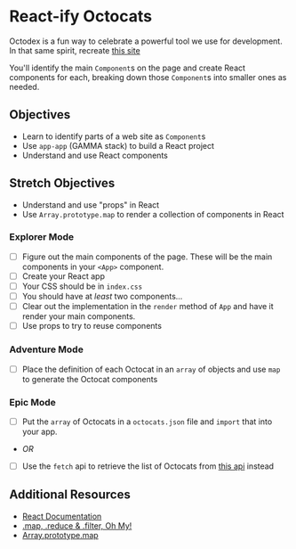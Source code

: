 # React-ify Octocats

Octodex is a fun way to celebrate a powerful tool we use for development. In that same spirit, recreate [this site](https://octodex.github.com/)

You'll identify the main `Component`s on the page and create React components for each, breaking down those `Component`s into smaller ones as needed.

## Objectives

- Learn to identify parts of a web site as `Component`s
- Use `app-app` (GAMMA stack) to build a React project
- Understand and use React components

## Stretch Objectives

- Understand and use "props" in React
- Use `Array.prototype.map` to render a collection of components in React

### Explorer Mode

- [ ] Figure out the main components of the page. These will be the main components in your `<App>` component.
- [ ] Create your React app
- [ ] Your CSS should be in `index.css`
- [ ] You should have at _least_ two components...
- [ ] Clear out the implementation in the `render` method of `App` and have it render your main components.
- [ ] Use props to try to reuse components

### Adventure Mode

- [ ] Place the definition of each Octocat in an `array` of objects and use `map` to generate the Octocat components

### Epic Mode

- [ ] Put the `array` of Octocats in a `octocats.json` file and `import` that into your app.
- _OR_
- [ ] Use the `fetch` api to retrieve the list of Octocats from [this api](https://sdg-octodex.herokuapp.com/) instead

## Additional Resources

- [React Documentation](https://reactjs.org/docs/getting-started.html)
- [.map, .reduce & .filter, Oh My!](https://www.datchley.name/working-with-collections/)
- [Array.prototype.map](https://developer.mozilla.org/en-US/docs/Web/JavaScript/Reference/Global_Objects/Array/map)

